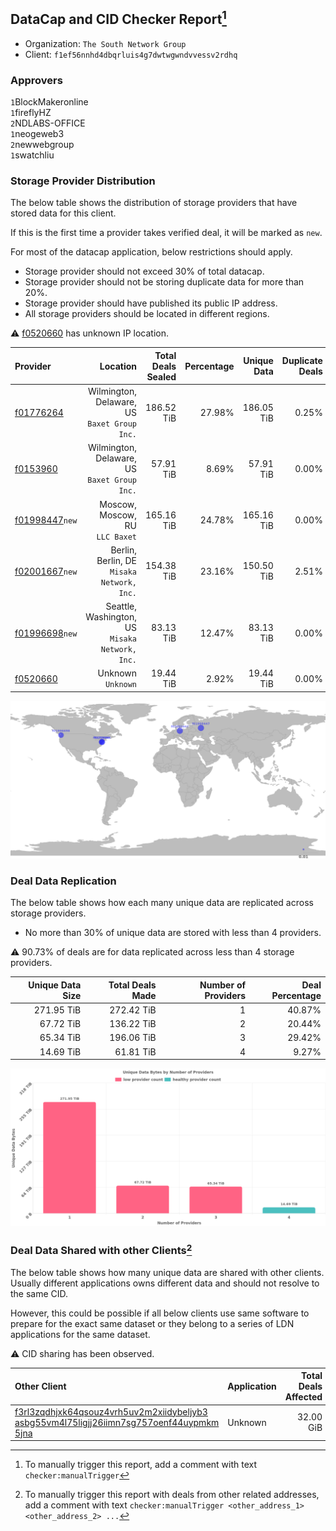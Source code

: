 ## DataCap and CID Checker Report[^1]
 - Organization: `The South Network Group`
 - Client: `f1ef56nnhd4dbqrluis4g7dwtwgwndvvessv2rdhq`
### Approvers
`1`BlockMakeronline<br/>`1`fireflyHZ<br/>`2`NDLABS-OFFICE<br/>`1`neogeweb3<br/>`2`newwebgroup<br/>`1`swatchliu

### Storage Provider Distribution
The below table shows the distribution of storage providers that have stored data for this client.

If this is the first time a provider takes verified deal, it will be marked as `new`.

For most of the datacap application, below restrictions should apply.
 - Storage provider should not exceed 30% of total datacap.
 - Storage provider should not be storing duplicate data for more than 20%.
 - Storage provider should have published its public IP address.
 - All storage providers should be located in different regions.

⚠️ [f0520660](https://filfox.info/en/address/f0520660) has unknown IP location.

| Provider                                                    |                                           Location | Total Deals Sealed | Percentage | Unique Data | Duplicate Deals |
| :---------------------------------------------------------- | -------------------------------------------------: | -----------------: | ---------: | ----------: | --------------: |
| [f01776264](https://filfox.info/en/address/f01776264)       |    Wilmington, Delaware, US<br/>`Baxet Group Inc.` |         186.52 TiB |     27.98% |  186.05 TiB |           0.25% |
| [f0153960](https://filfox.info/en/address/f0153960)         |    Wilmington, Delaware, US<br/>`Baxet Group Inc.` |          57.91 TiB |      8.69% |   57.91 TiB |           0.00% |
| [f01998447](https://filfox.info/en/address/f01998447)`new`  |                 Moscow, Moscow, RU<br/>`LLC Baxet` |         165.16 TiB |     24.78% |  165.16 TiB |           0.00% |
| [f02001667](https://filfox.info/en/address/f02001667)`new`  |      Berlin, Berlin, DE<br/>`Misaka Network, Inc.` |         154.38 TiB |     23.16% |  150.50 TiB |           2.51% |
| [f01996698](https://filfox.info/en/address/f01996698)`new`  | Seattle, Washington, US<br/>`Misaka Network, Inc.` |          83.13 TiB |     12.47% |   83.13 TiB |           0.00% |
| [f0520660](https://filfox.info/en/address/f0520660)         |                              Unknown<br/>`Unknown` |          19.44 TiB |      2.92% |   19.44 TiB |           0.00% |

<img src="https://raw.githubusercontent.com/data-preservation-programs/filplus-checker-assets/main/filecoin-project/filecoin-plus-large-datasets/issues/509/1680083008726.png"/>

### Deal Data Replication
The below table shows how each many unique data are replicated across storage providers.

- No more than 30% of unique data are stored with less than 4 providers.

⚠️ 90.73% of deals are for data replicated across less than 4 storage providers.

| Unique Data Size | Total Deals Made | Number of Providers | Deal Percentage |
| ---------------: | ---------------: | ------------------: | --------------: |
|       271.95 TiB |       272.42 TiB |                   1 |          40.87% |
|        67.72 TiB |       136.22 TiB |                   2 |          20.44% |
|        65.34 TiB |       196.06 TiB |                   3 |          29.42% |
|        14.69 TiB |        61.81 TiB |                   4 |           9.27% |

<img src="https://raw.githubusercontent.com/data-preservation-programs/filplus-checker-assets/main/filecoin-project/filecoin-plus-large-datasets/issues/509/1680083009770.png"/>

### Deal Data Shared with other Clients[^3]
The below table shows how many unique data are shared with other clients.
Usually different applications owns different data and should not resolve to the same CID.

However, this could be possible if all below clients use same software to prepare for the exact same dataset or they belong to a series of LDN applications for the same dataset.

⚠️ CID sharing has been observed.

| Other Client                                                                                                                                                                                                              | Application | Total Deals Affected | Unique CIDs | Approvers |
| :------------------------------------------------------------------------------------------------------------------------------------------------------------------------------------------------------------------------ | :---------- | -------------------: | ----------: | :-------- |
| [f3rl3zqdhjxk64qsouz4vrh5uv2m2xiidybeljyb3<br/>asbg55vm4l75ligjj26iimn7sg757oenf44uypmkm<br/>5jna](https://filfox.info/en/address/f3rl3zqdhjxk64qsouz4vrh5uv2m2xiidybeljyb3asbg55vm4l75ligjj26iimn7sg757oenf44uypmkm5jna) | Unknown     |            32.00 GiB |           1 | Unknown   |

[^1]: To manually trigger this report, add a comment with text `checker:manualTrigger`

[^2]: Deals from those addresses are combined into this report as they are specified with `checker:manualTrigger`

[^3]: To manually trigger this report with deals from other related addresses, add a comment with text `checker:manualTrigger <other_address_1> <other_address_2> ...`
